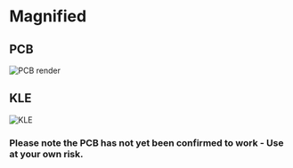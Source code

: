 # Magnified

## PCB
![PCB render](https://github.com/user-attachments/assets/836b7364-3cda-4553-8ae6-242afc391a3a)

## KLE
![KLE](https://github.com/user-attachments/assets/b8fcdc61-1105-4e26-8fed-98487fa4a0d9")

### Please note the PCB has not yet been confirmed to work - Use at your own risk.
